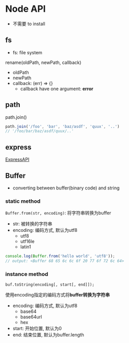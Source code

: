 # Node API

- 不需要 to install

## fs

- fs: file system

rename(oldPath, newPath, callback)

- oldPath
- newPath
- callback: (err) => {}
  - callback have one argument: **error**

## path

path.join()

```js
path.join('/foo', 'bar', 'baz/asdf', 'quux', '..')
// '/foo/bar/baz/asdf/quux/..'
```

## express

[ExpressAPI](NodeJS_Express.md)

## Buffer

- converting between buffer(binary code) and string

### static method

`Buffer.from(str, encoding)`: 将字符串转换为buffer

- str: 被转换的字符串
- encoding: 编码方式, 默认为utf8
  - utf8
  - utf16le
  - latin1

```js
console.log(Buffer.from('hello world', 'utf8'));
// output: <Buffer 68 65 6c 6c 6f 20 77 6f 72 6c 64>
```

### instance method

`buf.toString(encoding[, start[, end]]);`

使用encoding指定的编码方式将**buffer转换为字符串**

- encoding: 编码方式, 默认为utf8
  - base64
  - base64url
  - hex
- start: 开始位置, 默认为0
- end: 结束位置, 默认为buffer.length

